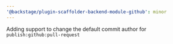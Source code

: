 ```yaml
---
'@backstage/plugin-scaffolder-backend-module-github': minor
---
```


Adding support to change the default commit author for `publish:github:pull-request`
